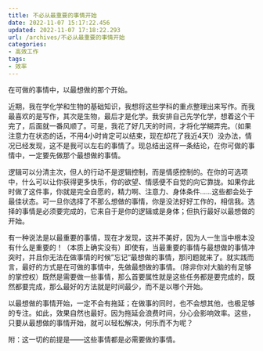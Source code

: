 ```yaml
---
title: 不必从最重要的事情开始
date: 2022-11-07 15:17:22.456
updated: 2022-11-07 17:18:22.293
url: /archives/不必从最重要的事情开始
categories: 
- 高效工作
tags: 
- 效率
---
```


在可做的事情中，以最想做的那个开始。

近期，我在学化学和生物的基础知识，我想将这些学科的重点整理出来写作。而我最喜欢的是写作，其次是生物，最后才是化学。我安排自己先学化学，想着这个干完了，后面就一番风顺了。可是，我花了好几天的时间，才将化学糊弄完。（如果注意力在状态的话，不用4小时肯定可以结束，现在却花了我近4天!）没办法，情况已经发现，这不是我可以左右的事情了。现总结出这样一条结论，在你可做的事情中，一定要先做那个最想做的事情。

逻辑可以分清主次，但人的行动不是逻辑控制，而是情感控制的。在你的可选项中，什么可以让你获得更多快乐，你的欲望、情感便不自觉的向它靠拢。如果你此时做了这件事，你就是完全自愿的，精力啊、注意力、身体条件……这些都会处于最佳状态。可一旦你选择了不那么想做的事情，你是没法好好工作的，相信我。选择的事情是必须要完成的，它来自于是你的逻辑或是身体；但执行最好以最想做的开始。

有一种说法是以最重要的事情，现在才发现，这并不美好，因为人一生当中根本没有什么是重要的！（本质上确实没有）即使有，当最重要的事情与最想做的事情冲突时，并且你无法在做事情的时候”忘记“最想做的事情，那问题就来了。就实践而言，最好的方式是在可做的事情中，先做最想做的事情。（除非你对大脑的有足够的掌控权）既然是需要做一些事情，那么首要属性就是这些任务都是要完成的，既然都要完成，那么最好的方法就是时间最少，而不是以哪个开始。

以最想做的事情开始，一定不会有拖延；在做事的同时，也不会想其他，也极足够的专注。如此，效果自然也最好。因为拖延会浪费时间，分心会影响效率。这些，只要从最想做的事情开始，就可以轻松解决，何乐而不为呢？

附：这一切的前提是——这些事情都是必需要做的事情。